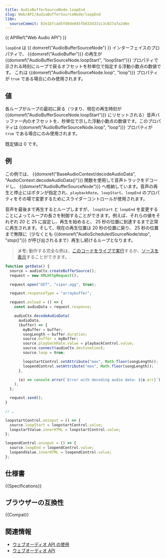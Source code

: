 ```yaml
---
title: AudioBufferSourceNode.loopEnd
slug: Web/API/AudioBufferSourceNode/loopEnd
l10n:
  sourceCommit: 02e1bfcad5fd0de845fb033d331c3c027afa2d6e
---
```


{{ APIRef("Web Audio API") }}

`loopEnd` は {{ domxref("AudioBufferSourceNode") }} インターフェイスのプロパティで、 {{domxref("AudioBuffer")}} の再生が {{domxref("AudioBufferSourceNode.loopStart", "loopStart")}} プロパティで示される時刻にループで戻るオフセットを秒単位で指定する浮動小数点の数値です。
これは {{domxref("AudioBufferSourceNode.loop", "loop")}} プロパティが `true` である場合にのみ使用されます。

## 値

各ループがループの最初に戻る（つまり、現在の再生時刻が {{domxref("AudioBufferSourceNode.loopStart")}} にリセットされる）音声バッファー内のオフセットを、秒単位で示した浮動小数点の数値です。このプロパティは {{domxref("AudioBufferSourceNode.loop", "loop")}} プロパティが `true` である場合にのみ使用されます。

既定値は 0 です。

## 例

この例では、 {{domxref("BaseAudioContext/decodeAudioData", "AudioContext.decodeAudioData()")}} 関数を使用して音声トラックをデコードし、 {{domxref("AudioBufferSourceNode")}} へ格納しています。音声の再生と停止にはボタンが指定され、`playbackRate`、`loopStart`、`loopEnd` のプロパティをその場で変更するためにスライダーコントロールが使用されます。

音声を最後まで再生するとループしますが、 `loopStart` と `loopEnd` を変更することによってループの長さを制御することができます。例えば、それらの値をそれぞれ 20 と 25 に設定し、再生を始めると、 25 秒の位置に到達するまで正常に再生されます。そして、現在の再生位置は 20 秒の位置に戻り、 25 秒の位置まで無限に（少なくとも {{domxref("AudioScheduledSourceNode/stop", "stop()")}} が呼び出されるまで）再生し続けるループとなります。

> **メモ:** 動作する完全な例は、[このコードをライブで実行](https://mdn.github.io/webaudio-examples/decode-audio-data/)するか、[ソースを表示](https://github.com/mdn/webaudio-examples/tree/master/decode-audio-data)することができます。.

```js
function getData() {
  source = audioCtx.createBufferSource();
  request = new XMLHttpRequest();

  request.open("GET", "viper.ogg", true);

  request.responseType = "arraybuffer";

  request.onload = () => {
    const audioData = request.response;

    audioCtx.decodeAudioData(
      audioData,
      (buffer) => {
        myBuffer = buffer;
        songLength = buffer.duration;
        source.buffer = myBuffer;
        source.playbackRate.value = playbackControl.value;
        source.connect(audioCtx.destination);
        source.loop = true;

        loopstartControl.setAttribute("max", Math.floor(songLength));
        loopendControl.setAttribute("max", Math.floor(songLength));
      },

      (e) => console.error(`Error with decoding audio data: ${e.err}`)
    );
  };

  request.send();
}

// …

loopstartControl.oninput = () => {
  source.loopStart = loopstartControl.value;
  loopstartValue.innerHTML = loopstartControl.value;
};

loopendControl.oninput = () => {
  source.loopEnd = loopendControl.value;
  loopendValue.innerHTML = loopendControl.value;
};
```

## 仕様書

{{Specifications}}

## ブラウザーの互換性

{{Compat}}

## 関連情報

- [ウェブオーディオ API の使用](/ja/docs/Web/API/Web_Audio_API/Using_Web_Audio_API)
- [ウェブオーディオ API](/ja/docs/Web/API/Web_Audio_API)
